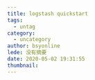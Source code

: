 ```yaml
---
title: logstash quickstart
tags:
  - untag
category:
  - uncategory
author: bsyonline
lede: 没有摘要
date: 2020-05-02 19:31:55
thumbnail:
---
```

